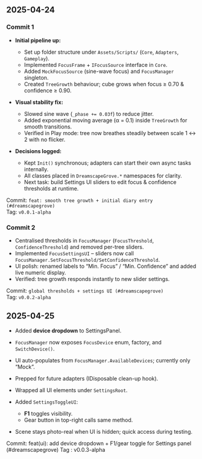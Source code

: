 ## 2025-04-24

### Commit 1

* **Initial pipeline up:**  
  - Set up folder structure under `Assets/Scripts/` (`Core`, `Adapters`, `Gameplay`).  
  - Implemented `FocusFrame` + `IFocusSource` interface in `Core`.  
  - Added `MockFocusSource` (sine-wave focus) and `FocusManager` singleton.  
  - Created `TreeGrowth` behaviour; cube grows when focus ≥ 0.70 & confidence ≥ 0.90.

* **Visual stability fix:**  
  - Slowed sine wave (`_phase += 0.03f`) to reduce jitter.  
  - Added exponential moving average (α = 0.1) inside `TreeGrowth` for smooth transitions.  
  - Verified in Play mode: tree now breathes steadily between scale 1 ↔ 2 with no flicker.

* **Decisions logged:**  
  - Kept `Init()` synchronous; adapters can start their own async tasks internally.  
  - All classes placed in `DreamscapeGrove.*` namespaces for clarity.  
  - Next task: build Settings UI sliders to edit focus & confidence thresholds at runtime.

Commit: `feat: smooth tree growth + initial diary entry (#dreamscapegrove)`  
Tag: `v0.0.1-alpha`

### Commit 2

* Centralised thresholds in `FocusManager` (`FocusThreshold`, `ConfidenceThreshold`)
  and removed per-tree sliders.
* Implemented `FocusSettingsUI` – sliders now call
  `FocusManager.SetFocusThreshold/SetConfidenceThreshold`.
* UI polish: renamed labels to “Min. Focus” / “Min. Confidence” and
  added live numeric display.
* Verified: tree growth responds instantly to new slider settings.

Commit: `global thresholds + settings UI (#dreamscapegrove)`  
Tag: `v0.0.2-alpha`

## 2025-04-25

* Added **device dropdown** to SettingsPanel.
* `FocusManager` now exposes `FocusDevice` enum, factory, and `SwitchDevice()`.
* UI auto-populates from `FocusManager.AvailableDevices`; currently only “Mock”.
* Prepped for future adapters (IDisposable clean-up hook).
* Wrapped all UI elements under `SettingsRoot`.

* Added `SettingsToggleUI`:
  - **F1** toggles visibility.
  - Gear button in top-right calls same method.
* Scene stays photo-real when UI is hidden; quick access during testing.

Commit: feat(ui): add device dropdown + F1/gear toggle for Settings panel (#dreamscapegrove)
Tag   : v0.0.3-alpha
